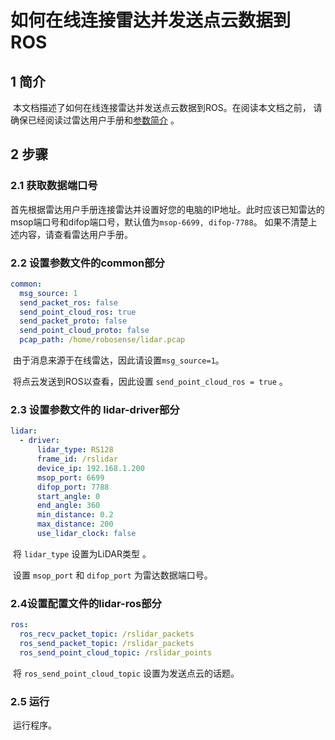 # 如何在线连接雷达并发送点云数据到ROS

## 1 简介

​	本文档描述了如何在线连接雷达并发送点云数据到ROS。在阅读本文档之前， 请确保已经阅读过雷达用户手册和[参数简介](../intro/parameter_intro.md) 。

## 2 步骤

### 2.1 获取数据端口号

​	首先根据雷达用户手册连接雷达并设置好您的电脑的IP地址。此时应该已知雷达的msop端口号和difop端口号，默认值为```msop-6699, difop-7788```。 如果不清楚上述内容，请查看雷达用户手册。

### 2.2 设置参数文件的common部分

```yaml
common:
  msg_source: 1                                       
  send_packet_ros: false                                
  send_point_cloud_ros: true                            
  send_packet_proto: false                              
  send_point_cloud_proto: false                         
  pcap_path: /home/robosense/lidar.pcap     
```

​	由于消息来源于在线雷达，因此请设置```msg_source=1```。

​	将点云发送到ROS以查看，因此设置 ```send_point_cloud_ros = true``` 。

### 2.3 设置参数文件的 lidar-driver部分

```yaml
lidar:
  - driver:
      lidar_type: RS128            
      frame_id: /rslidar           
      device_ip: 192.168.1.200     
      msop_port: 6699             
      difop_port: 7788           
      start_angle: 0               
      end_angle: 360              
      min_distance: 0.2            
      max_distance: 200           
      use_lidar_clock: false    
```

​	将 ```lidar_type``` 设置为LiDAR类型 。


​	设置 ```msop_port``` 和 ```difop_port``` 为雷达数据端口号。

### 2.4设置配置文件的lidar-ros部分

```yaml
ros:
  ros_recv_packet_topic: /rslidar_packets    
  ros_send_packet_topic: /rslidar_packets    
  ros_send_point_cloud_topic: /rslidar_points     
```

​	将 ```ros_send_point_cloud_topic``` 设置为发送点云的话题。 

### 2.5 运行

​	运行程序。


